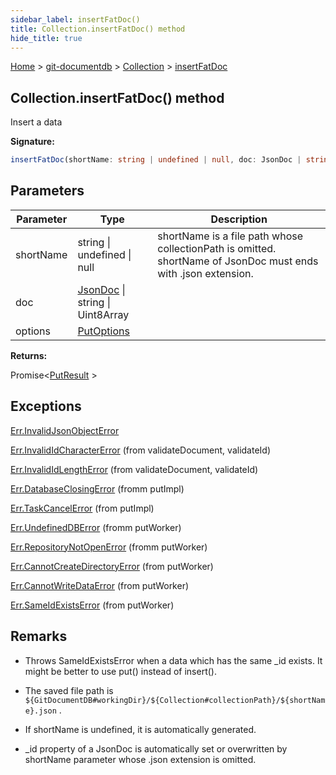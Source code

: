 ```yaml
---
sidebar_label: insertFatDoc()
title: Collection.insertFatDoc() method
hide_title: true
---
```


[Home](./index.md) &gt; [git-documentdb](./git-documentdb.md) &gt; [Collection](./git-documentdb.collection.md) &gt; [insertFatDoc](./git-documentdb.collection.insertfatdoc.md)

## Collection.insertFatDoc() method

Insert a data

<b>Signature:</b>

```typescript
insertFatDoc(shortName: string | undefined | null, doc: JsonDoc | string | Uint8Array, options?: PutOptions): Promise<PutResult>;
```

## Parameters

|  Parameter | Type | Description |
|  --- | --- | --- |
|  shortName | string \| undefined \| null | shortName is a file path whose collectionPath is omitted. shortName of JsonDoc must ends with .json extension. |
|  doc | [JsonDoc](./git-documentdb.jsondoc.md) \| string \| Uint8Array |  |
|  options | [PutOptions](./git-documentdb.putoptions.md) |  |

<b>Returns:</b>

Promise&lt;[PutResult](./git-documentdb.putresult.md) &gt;

## Exceptions

[Err.InvalidJsonObjectError](./git-documentdb.err.invalidjsonobjecterror.md)

[Err.InvalidIdCharacterError](./git-documentdb.err.invalididcharactererror.md) (from validateDocument, validateId)

[Err.InvalidIdLengthError](./git-documentdb.err.invalididlengtherror.md) (from validateDocument, validateId)

[Err.DatabaseClosingError](./git-documentdb.err.databaseclosingerror.md) (fromm putImpl)

[Err.TaskCancelError](./git-documentdb.err.taskcancelerror.md) (from putImpl)

[Err.UndefinedDBError](./git-documentdb.err.undefineddberror.md) (fromm putWorker)

[Err.RepositoryNotOpenError](./git-documentdb.err.repositorynotopenerror.md) (fromm putWorker)

[Err.CannotCreateDirectoryError](./git-documentdb.err.cannotcreatedirectoryerror.md) (from putWorker)

[Err.CannotWriteDataError](./git-documentdb.err.cannotwritedataerror.md) (from putWorker)

[Err.SameIdExistsError](./git-documentdb.err.sameidexistserror.md) (from putWorker)

## Remarks

- Throws SameIdExistsError when a data which has the same \_id exists. It might be better to use put() instead of insert().

- The saved file path is `${GitDocumentDB#workingDir}/${Collection#collectionPath}/${shortName}.json` .

- If shortName is undefined, it is automatically generated.

- \_id property of a JsonDoc is automatically set or overwritten by shortName parameter whose .json extension is omitted.

